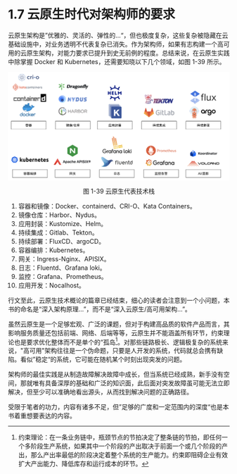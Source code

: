 # 1.7 云原生时代对架构师的要求

云原生架构是”优雅的、灵活的、弹性的...“，但也极度复杂，这些复杂被隐藏在云基础设施中，对业务透明不代表复杂已消失。作为架构师，如果有志构建一个高可用的云原生架构，对能力要求已提升到史无前例的程度。总结来说，在云原生实践中除掌握 Docker 和 Kubernetes，还需要知晓以下几个领域，如图 1-39 所示。

<div  align="center">
	<img src="../assets/cloud.svg" width = "650"  align=center />
	<p>图 1-39 云原生代表技术栈</p>
</div>

1. 容器和镜像：Docker、containerd、CRI-O、Kata Containers。
2. 镜像仓库：Harbor、Nydus。
3. 应用封装：Kustomize、Helm。
4. 持续集成：Gitlab、Tekton。
5. 持续部署：FluxCD、argoCD。
6. 容器编排：Kubernetes。
7. 网关：Ingress-Nginx、APISIX。
8. 日志：Fluentd、Grafana loki。
9. 监控：Grafana、Prometheus。
10. 应用开发：Nocalhost。


行文至此，云原生技术概论的篇章已经结束，细心的读者会注意到一个小问题，本书的命名是“深入架构原理...”，而不是“深入云原生/高可用架构...”。

虽然云原生是一个足够宏观、广泛的课题，但对于构建高品质的软件产品而言，其影响服务质量还包括前端、网络、后端等等，云原生并不能涵盖所有环节，约束理论也是要求优化整体而不是单个的“孤岛[^1]。对那些链路极长、逻辑极复杂的系统来说，"高可用"架构往往是一个伪命题，只要是人开发的系统，代码就总会携有缺陷。看似”稳定“的系统，它可能在随机某个时刻出现突发的问题。

架构师的最佳实践是从制造故障解决故障中成长，但当系统已经成熟，新手没有空间，那就唯有具备深厚的基础和广泛的知识面，此后面对突发故障虽可能无法立即解决，但至少可以准确地看出源头，从而找到解决问题的正确路径。

受限于笔者的功力，内容有诸多不足，但”足够的广度和一定范围内的深度“也是本书着重想要表达的内容。

[^1]: 约束理论：在一条业务链中，瓶颈节点的节拍决定了整条链的节拍，即任何一个多阶段生产系统，如果其中一个阶段的产出取决于前面一个或几个阶段的产出，那么产出率最低的阶段决定着整个系统的生产能力。约束即阻碍企业有效扩大产出能力、降低库存和运行成本的环节。